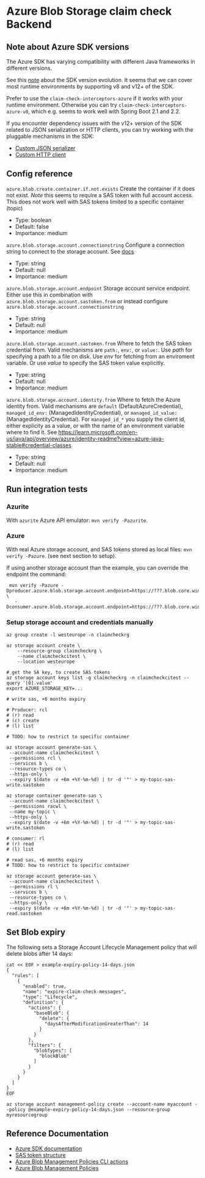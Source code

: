 # Azure Blob Storage claim check Backend

## Note about Azure SDK versions
The Azure SDK has varying compatibility with different Java frameworks in different versions.

See this [note](https://github.com/Azure/azure-storage-java/blob/master/V12%20Upgrade%20Story.md) about the SDK
version evolution. It seems that we can cover most runtime environments by supporting v8 and v12+ of the SDK.

Prefer to use the `claim-check-interceptors-azure` if it works with your runtime environment. Otherwise
you can try `claim-check-interceptors-azure-v8`, which e.g. seems to work well with Spring Boot 2.1 and 2.2.

If you encounter dependency issues with the v12+ version of the SDK related to JSON serialization or HTTP
clients, you can try working with the pluggable mechanisms in the SDK:
- [Custom JSON serializer](https://github.com/Azure/azure-sdk-for-java/wiki/Custom-JSON-serializer)
- [Custom HTTP client](https://github.com/Azure/azure-sdk-for-java/wiki/Custom-HTTP-Clients)


## Config reference

`azure.blob.create.container.if.not.exists`
Create the container if it does not exist. *Note* this seems to require a SAS token with full account access. This does not work well with SAS tokens limited to a specific container (topic)

* Type: boolean
* Default: false
* Importance: medium

`azure.blob.storage.account.connectionstring`
Configure a connection string to connect to the storage account. See [docs](https://docs.microsoft.com/en-us/azure/storage/common/storage-configure-connection-string)

* Type: string
* Default: null
* Importance: medium

`azure.blob.storage.account.endpoint`
Storage account service endpoint. Either use this in combination with `azure.blob.storage.account.sastoken.from` or instead configure `azure.blob.storage.account.connectionstring`

* Type: string
* Default: null
* Importance: medium

`azure.blob.storage.account.sastoken.from`
Where to fetch the SAS token credential from. Valid mechanisms are `path:`, `env:`, or `value:`. Use *path* for specifying a path to a file on disk. Use *env* for fetching from an enviroment variable. Or use *value* to specify the SAS token value explicitly.

* Type: string
* Default: null
* Importance: medium

`azure.blob.storage.account.identity.from`
Where to fetch the Azure identity from. Valid mechanisms are `default` (DefaultAzureCredential),  `managed_id_env:` (ManagedIdentityCredential),  or `managed_id_value:` (ManagedIdentityCredential).  For `managed_id_*` you supply the client id, either explicity as a value, or with the name of an environment variable where to find it.  See <https://learn.microsoft.com/en-us/java/api/overview/azure/identity-readme?view=azure-java-stable#credential-classes>

* Type: string
* Default: null
* Importance: medium

## Run integration tests

### Azurite
With `azurite` Azure API emulator: `mvn verify -Pazurite`.

### Azure
With real Azure storage account, and SAS tokens stored as local files: `mvn verify -Pazure`. (see next section to setup).

If using another storage account than the example, you can override the endpoint the command:
```
 mvn verify -Pazure -Dproducer.azure.blob.storage.account.endpoint=https://???.blob.core.windows.net/ \
   -Dconsumer.azure.blob.storage.account.endpoint=https://???.blob.core.windows.net/
```

### Setup storage account and credentials manually

```
az group create -l westeurope -n claimcheckrg

az storage account create \
    --resource-group claimcheckrg \
    --name claimcheckcitest \
    --location westeurope
    
# get the SA key, to create SAS tokens
az storage account keys list -g claimcheckrg -n claimcheckcitest --query '[0].value'
export AZURE_STORAGE_KEY=...
    
# write sas, +6 months expiry

# Producer: rcl
# (r) read
# (c) create
# (l) list

# TODO: how to restrict to specific container

az storage account generate-sas \
 --account-name claimcheckcitest \
 --permissions rcl \
 --services b \
 --resource-types co \
 --https-only \
 --expiry $(date -v +6m +%Y-%m-%d) | tr -d '"' > my-topic-sas-write.sastoken 

az storage container generate-sas \
 --account-name claimcheckcitest \
 --permissions racwl \
 --name my-topic \
 --https-only \
 --expiry $(date -v +6m +%Y-%m-%d) | tr -d '"' > my-topic-sas-write.sastoken 

# consumer: rl
# (r) read
# (l) list

# read sas, +6 months expiry
# TODO: how to restrict to specific container

az storage account generate-sas \
 --account-name claimcheckcitest \
 --permissions rl \
 --services b \
 --resource-types co \
 --https-only \
 --expiry $(date -v +6m +%Y-%m-%d) | tr -d '"' > my-topic-sas-read.sastoken 
```

## Set Blob expiry
The following sets a Storage Account Lifecycle Management policy that will delete blobs after 14 days:
```
cat << EOF > example-expiry-policy-14-days.json
{
  "rules": [
    {
      "enabled": true,
      "name": "expire-claim-check-messages",
      "type": "Lifecycle",
      "definition": {
        "actions": {
          "baseBlob": {
            "delete": {
              "daysAfterModificationGreaterThan": 14
            }
          }
        },
        "filters": {
          "blobTypes": [
            "blockBlob"
          ]
        }
      }
    }
  ]
}
EOF

az storage account management-policy create --account-name myaccount --policy @example-expiry-policy-14-days.json --resource-group myresourcegroup
```

## Reference Documentation

- [Azure SDK documentation](https://azuresdkartifacts.blob.core.windows.net/azure-sdk-for-java/index.html)
- [SAS token structure](https://docs.microsoft.com/en-us/rest/api/storageservices/create-service-sas)
- [Azure Blob Management Policies CLI actions](https://docs.microsoft.com/en-us/azure/storage/blobs/lifecycle-management-overview)
- [Azure Blob Management Policies](https://docs.microsoft.com/en-us/azure/storage/blobs/lifecycle-management-overview)